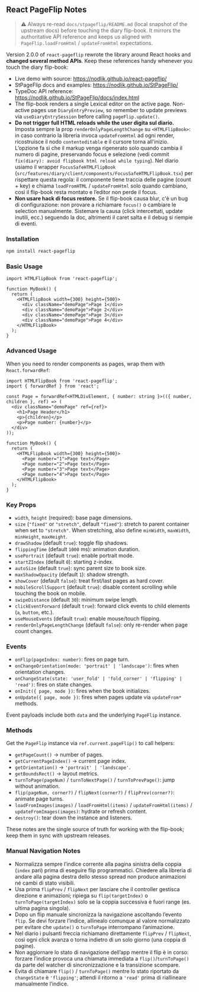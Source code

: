 <!-- eslint-disable -->

## React PageFlip Notes

> ⚠️ Always re-read `docs/stpageflip/README.md` (local snapshot of the upstream docs) before touching the diary flip-book. It mirrors the authoritative API reference and keeps us aligned with `PageFlip.loadFromHtml` / `updateFromHtml` expectations.

Version 2.0.0 of `react-pageflip` rewrote the library around React hooks and **changed several method APIs**. Keep these references handy whenever you touch the diary flip-book:

- Live demo with source: https://nodlik.github.io/react-pageflip/
- StPageFlip docs and examples: https://nodlik.github.io/StPageFlip/
- TypeDoc API reference: https://nodlik.github.io/StPageFlip/docs/index.html
- The flip-book renders a single Lexical editor on the active page. Non-active pages use
  `DiaryEntryPreview`, so remember to update previews via `useDiaryEntrySession` before calling
  `pageFlip.update()`.
- **Do not trigger full HTML reloads while the user digita sul diario.** Imposta sempre la prop
  `renderOnlyPageLengthChange` su `<HTMLFlipBook>`: in caso contrario la libreria invoca
  `updateFromHtml` ad ogni render, ricostruisce il nodo `contenteditable` e il cursore torna
  all'inizio. L’opzione fa sì che il markup venga rigenerato solo quando cambia il numero di
  pagine, preservando focus e selezione (vedi commit `fix(diary): avoid flipbook html reload while typing`).
  Nel diario usiamo il wrapper `FocusSafeHTMLFlipBook` (`src/features/diary/client/components/FocusSafeHTMLFlipBook.tsx`)
  per rispettare questa regola: il componente tiene traccia delle pagine (count + key) e chiama `loadFromHTML`
  / `updateFromHtml` solo quando cambiano, così il flip-book resta montato e l’editor non perde il focus.
- **Non usare hack di focus restore.** Se il flip-book causa blur, c'è un bug di configurazione: non
  provare a richiamare `focus()` o cambiare le selection manualmente. Sistemare la causa (click
  intercettati, update inutili, ecc.) seguendo la doc, altrimenti il caret salta e il debug si
  riempie di eventi.

### Installation

```bash
npm install react-pageflip
```

### Basic Usage

```tsx
import HTMLFlipBook from 'react-pageflip';

function MyBook() {
  return (
    <HTMLFlipBook width={300} height={500}>
      <div className="demoPage">Page 1</div>
      <div className="demoPage">Page 2</div>
      <div className="demoPage">Page 3</div>
      <div className="demoPage">Page 4</div>
    </HTMLFlipBook>
  );
}
```

### Advanced Usage

When you need to render components as pages, wrap them with `React.forwardRef`:

```tsx
import HTMLFlipBook from 'react-pageflip';
import { forwardRef } from 'react';

const Page = forwardRef<HTMLDivElement, { number: string }>(({ number, children }, ref) => (
  <div className="demoPage" ref={ref}>
    <h1>Page Header</h1>
    <p>{children}</p>
    <p>Page number: {number}</p>
  </div>
));

function MyBook() {
  return (
    <HTMLFlipBook width={300} height={500}>
      <Page number="1">Page text</Page>
      <Page number="2">Page text</Page>
      <Page number="3">Page text</Page>
      <Page number="4">Page text</Page>
    </HTMLFlipBook>
  );
}
```

### Key Props

- `width`, `height` (required): base page dimensions.
- `size` (`"fixed"` or `"stretch"`, default `"fixed"`): stretch to parent container when set to `"stretch"`. When stretching, also define `minWidth`, `maxWidth`, `minHeight`, `maxHeight`.
- `drawShadow` (default `true`): toggle flip shadows.
- `flippingTime` (default `1000` ms): animation duration.
- `usePortrait` (default `true`): enable portrait mode.
- `startZIndex` (default `0`): starting z-index.
- `autoSize` (default `true`): sync parent size to book size.
- `maxShadowOpacity` (default `1`): shadow strength.
- `showCover` (default `false`): treat first/last pages as hard cover.
- `mobileScrollSupport` (default `true`): disable content scrolling while touching the book on mobile.
- `swipeDistance` (default `30`): minimum swipe length.
- `clickEventForward` (default `true`): forward click events to child elements (`a`, `button`, etc.).
- `useMouseEvents` (default `true`): enable mouse/touch flipping.
- `renderOnlyPageLengthChange` (default `false`): only re-render when page count changes.

### Events

- `onFlip(pageIndex: number)`: fires on page turn.
- `onChangeOrientation(mode: 'portrait' | 'landscape')`: fires when orientation changes.
- `onChangeState(state: 'user_fold' | 'fold_corner' | 'flipping' | 'read')`: fires on state changes.
- `onInit({ page, mode })`: fires when the book initializes.
- `onUpdate({ page, mode })`: fires when pages update via `updateFrom*` methods.

Event payloads include both `data` and the underlying `PageFlip` instance.

### Methods

Get the `PageFlip` instance via `ref.current.pageFlip()` to call helpers:

- `getPageCount()` → number of pages.
- `getCurrentPageIndex()` → current page index.
- `getOrientation()` → `'portrait' | 'landscape'`.
- `getBoundsRect()` → layout metrics.
- `turnToPage(pageNum)` / `turnToNextPage()` / `turnToPrevPage()`: jump without animation.
- `flip(pageNum, corner?)` / `flipNext(corner?)` / `flipPrev(corner?)`: animate page turns.
- `loadFromImages(images)` / `loadFromHtml(items)` / `updateFromHtml(items)` / `updateFromImages(images)`: hydrate or refresh content.
- `destroy()`: tear down the instance and listeners.

These notes are the single source of truth for working with the flip-book; keep them in sync with upstream releases.

### Manual Navigation Notes

- Normalizza sempre l’indice corrente alla pagina sinistra della coppia (`index` pari) prima di eseguire flip programmatici. Chiedere alla libreria di andare alla pagina destra dello stesso spread non produce animazioni né cambi di stato visibili.
- Usa prima `flipPrev` / `flipNext` per lasciare che il controller gestisca direzione e animazioni; ripiega su `flip(targetIndex)` o `turnToPage(targetIndex)` solo se la coppia successiva è fuori range (es. ultima pagina singola).
- Dopo un flip manuale sincronizza la navigazione ascoltando l’evento `flip`. Se devi forzare l’indice, allinealo comunque al valore normalizzato per evitare che `update()` o `turnToPage` interrompano l’animazione.
- Nel diario i pulsanti freccia richiamano direttamente `flipPrev` / `flipNext`, così ogni click avanza o torna indietro di un solo giorno (una coppia di pagine).
- Non aggiornare lo stato di navigazione dell’app mentre il flip è in corso: forzare l’indice provoca una chiamata immediata a `flip()`/`turnToPage()` da parte del watcher di sincronizzazione e la transizione scompare.
- Evita di chiamare `flip()` / `turnToPage()` mentre lo stato riportato da `changeState` è `'flipping'`; attendi il ritorno a `'read'` prima di riallineare manualmente l’indice.
